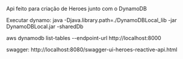 Api feito para criação de Heroes junto com o DynamoDB

Executar dynamo: 
 java -Djava.library.path=./DynamoDBLocal_lib -jar DynamoDBLocal.jar -sharedDb
 
 aws dynamodb list-tables --endpoint-url http://localhost:8000


swagger: http://localhost:8080/swagger-ui-heroes-reactive-api.html
